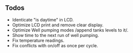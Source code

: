 ## Todos

* Identicate "is daytime" in LCD.
* Optimize LCD print and remove clear display.
* Optimize Well pumping modes /append tanks levels to it/.
* Show time to the next run of well pumping.
* Fix temperature readings.
* Fix conflicts with on/off as once per cycle.

